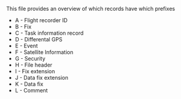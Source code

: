 This file provides an overview of which records have which prefixes
- A - Flight recorder ID
- B - Fix
- C - Task information record
- D - Differental GPS
- E - Event
- F - Satellite Information
- G - Security
- H - File header
- I - Fix extension
- J - Data fix extension
- K - Data fix
- L - Comment
